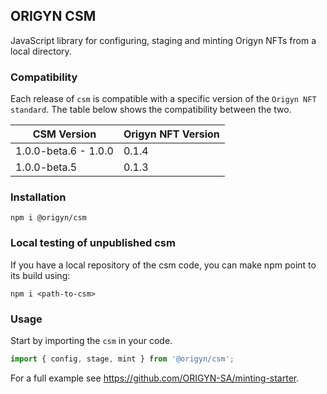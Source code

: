 ## ORIGYN CSM

JavaScript library for configuring, staging and minting Origyn NFTs from a local directory.

### Compatibility

Each release of `csm` is compatible with a specific version of the `Origyn NFT standard`. The table below shows the compatibility between the two.

| CSM Version          | Origyn NFT Version |
| -------------------- | ------------------ |
| 1.0.0-beta.6 - 1.0.0 | 0.1.4              |
| 1.0.0-beta.5         | 0.1.3              |

### Installation

```
npm i @origyn/csm
```

### Local testing of unpublished csm

If you have a local repository of the csm code, you can make npm point to its build using:

```
npm i <path-to-csm>
```

### Usage

Start by importing the `csm` in your code.

```js
import { config, stage, mint } from '@origyn/csm';
```

For a full example see https://github.com/ORIGYN-SA/minting-starter.
